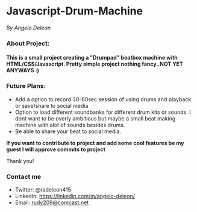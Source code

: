 # Javascript-Drum-Machine
 *By Angelo Deleon*


 ### About Project:
 #### This is a small project creating a "Drumpad" beatbox machine with HTML/CSS/Javascript. Pretty simple project nothing fancy..NOT YET ANYWAYS :)

 ### Future Plans:
 * Add a option to record 30-60sec session of using drums and playback or save/share to social media
 * Option to load different soundbanks for different drum kits or sounds. I dont want to be overly ambitious but maybe a small beat making machine with alot of sounds besides drums.
 * Be able to share your beat to social media.


**If you want to contribute to project and add some cool features be my guest I will approve commits to project**

Thank you!

### Contact me
* Twitter: @radeleon415
* LinkedIn: https://linkedin.com/in/angelo-deleon/
* Email: rudy209@comcast.net 